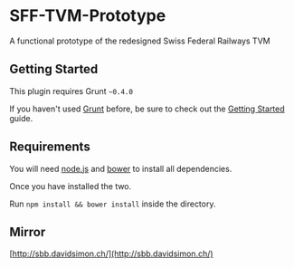 SFF-TVM-Prototype
===

A functional prototype of the redesigned Swiss Federal Railways TVM


## Getting Started
This plugin requires Grunt `~0.4.0`

If you haven't used [Grunt](http://gruntjs.com/) before, be sure to check out the [Getting Started](http://gruntjs.com/getting-started) guide.


## Requirements

You will need [node.js](http://www.nodejs.org) and [bower](http://bower.io/) to install all dependencies.

Once you have installed the two.

Run `npm install && bower install` inside the directory.


## Mirror

[http://sbb.davidsimon.ch/](http://sbb.davidsimon.ch/)
